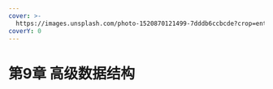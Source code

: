 ```yaml
---
cover: >-
  https://images.unsplash.com/photo-1520870121499-7dddb6ccbcde?crop=entropy&cs=srgb&fm=jpg&ixid=MnwxOTcwMjR8MHwxfHNlYXJjaHw3fHxQcm98ZW58MHx8fHwxNjUyNTQwNDMw&ixlib=rb-1.2.1&q=85
coverY: 0
---
```


# 第9章 高级数据结构

